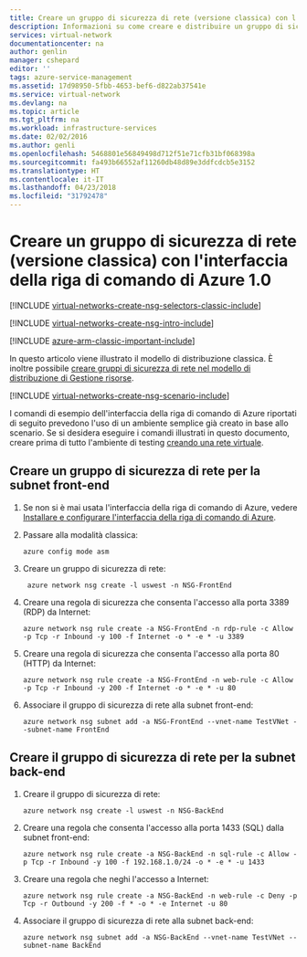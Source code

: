 ```yaml
---
title: Creare un gruppo di sicurezza di rete (versione classica) con l'interfaccia della riga di comando di Azure 1.0 | Microsoft Docs
description: Informazioni su come creare e distribuire un gruppo di sicurezza di rete (versione classica) con l'interfaccia della riga di comando di Azure 1.0.
services: virtual-network
documentationcenter: na
author: genlin
manager: cshepard
editor: ''
tags: azure-service-management
ms.assetid: 17d98950-5fbb-4653-bef6-d822ab37541e
ms.service: virtual-network
ms.devlang: na
ms.topic: article
ms.tgt_pltfrm: na
ms.workload: infrastructure-services
ms.date: 02/02/2016
ms.author: genli
ms.openlocfilehash: 5468801e56849498d712f51e71cfb31bf068398a
ms.sourcegitcommit: fa493b66552af11260db48d89e3ddfcdcb5e3152
ms.translationtype: HT
ms.contentlocale: it-IT
ms.lasthandoff: 04/23/2018
ms.locfileid: "31792478"
---
```

# <a name="create-a-network-security-group-classic-using-the-azure-cli-10"></a>Creare un gruppo di sicurezza di rete (versione classica) con l'interfaccia della riga di comando di Azure 1.0
[!INCLUDE [virtual-networks-create-nsg-selectors-classic-include](../../includes/virtual-networks-create-nsg-selectors-classic-include.md)]

[!INCLUDE [virtual-networks-create-nsg-intro-include](../../includes/virtual-networks-create-nsg-intro-include.md)]

[!INCLUDE [azure-arm-classic-important-include](../../includes/azure-arm-classic-important-include.md)]

In questo articolo viene illustrato il modello di distribuzione classica. È inoltre possibile [creare gruppi di sicurezza di rete nel modello di distribuzione di Gestione risorse](tutorial-filter-network-traffic-cli.md).

[!INCLUDE [virtual-networks-create-nsg-scenario-include](../../includes/virtual-networks-create-nsg-scenario-include.md)]

I comandi di esempio dell'interfaccia della riga di comando di Azure riportati di seguito prevedono l'uso di un ambiente semplice già creato in base allo scenario. Se si desidera eseguire i comandi illustrati in questo documento, creare prima di tutto l'ambiente di testing [creando una rete virtuale](virtual-networks-create-vnet-classic-cli.md).

## <a name="create-an-nsg-for-the-front-end-subnet"></a>Creare un gruppo di sicurezza di rete per la subnet front-end

1. Se non si è mai usata l'interfaccia della riga di comando di Azure, vedere [Installare e configurare l'interfaccia della riga di comando di Azure](../cli-install-nodejs.md).
2. Passare alla modalità classica:

    ```azurecli
    azure config mode asm
    ```   

3. Creare un gruppo di sicurezza di rete:
   
    ```azurecli   
     azure network nsg create -l uswest -n NSG-FrontEnd
    ```
   
4. Creare una regola di sicurezza che consenta l'accesso alla porta 3389 (RDP) da Internet:
   
    ```azurecli
    azure network nsg rule create -a NSG-FrontEnd -n rdp-rule -c Allow -p Tcp -r Inbound -y 100 -f Internet -o * -e * -u 3389
   ```

5. Creare una regola di sicurezza che consenta l'accesso alla porta 80 (HTTP) da Internet:
   
    ```azurecli
    azure network nsg rule create -a NSG-FrontEnd -n web-rule -c Allow -p Tcp -r Inbound -y 200 -f Internet -o * -e * -u 80
    ```   

6. Associare il gruppo di sicurezza di rete alla subnet front-end:
   
    ```azurecli
    azure network nsg subnet add -a NSG-FrontEnd --vnet-name TestVNet --subnet-name FrontEnd
   ```

## <a name="create-the-nsg-for-the-back-end-subnet"></a>Creare il gruppo di sicurezza di rete per la subnet back-end

1. Creare il gruppo di sicurezza di rete:
   
    ```azurecli
    azure network nsg create -l uswest -n NSG-BackEnd
   ```

2. Creare una regola che consenta l'accesso alla porta 1433 (SQL) dalla subnet front-end:
   
    ```azurecli
    azure network nsg rule create -a NSG-BackEnd -n sql-rule -c Allow -p Tcp -r Inbound -y 100 -f 192.168.1.0/24 -o * -e * -u 1433
   ```

3. Creare una regola che neghi l'accesso a Internet:
   
    ```azurecli
    azure network nsg rule create -a NSG-BackEnd -n web-rule -c Deny -p Tcp -r Outbound -y 200 -f * -o * -e Internet -u 80
   ```

4. Associare il gruppo di sicurezza di rete alla subnet back-end:
   
    ```azurecli
    azure network nsg subnet add -a NSG-BackEnd --vnet-name TestVNet --subnet-name BackEnd
    ```